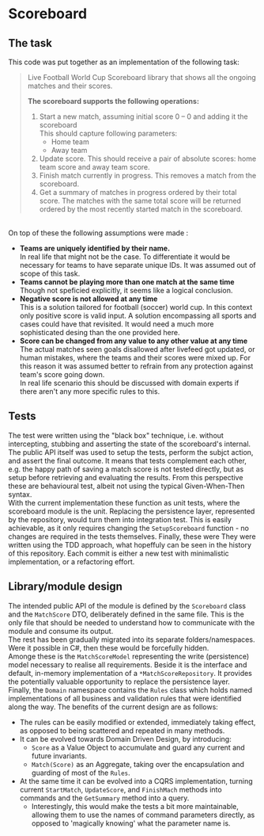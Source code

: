 # Scoreboard
## The task
This code was put together as an implementation of the following task:
> Live Football World Cup Scoreboard library that shows all the ongoing matches and their scores.
>
>**The scoreboard supports the following operations:**
>1. Start a new match, assuming initial score 0 – 0 and adding it the scoreboard   
>     This should capture following parameters:
>     - Home team
>     - Away team
>2. Update score. This should receive a pair of absolute scores: home team score and away team score.
>3. Finish match currently in progress. This removes a match from the scoreboard.
>4. Get a summary of matches in progress ordered by their total score. The matches with the same total score will be returned ordered by the most recently started match in the scoreboard.

  <br>
On top of these the following assumptions were made :  

- **Teams are uniquely identified by their name.**  
In real life that might not be the case. To differentiate it would be necessary for teams to have separate unique IDs. It was assumed out of scope of this task.
- **Teams cannot be playing more than one match at the same time**  
Though not speficied explicitly, it seems like a logical conclusion.
- **Negative score is not allowed at any time**  
This is a solution tailored for football (soccer) world cup. In this context only positive score is valid input. A solution encompassing all sports and cases could have that revisited. It would need a much more sophisticated desing than the one provided here.
- **Score can be changed from any value to any other value at any time**  
The actual matches seen goals disallowed after livefeed got updated, or human mistakes, where the teams and their scores were mixed up. For this reason it was assumed better to refrain from any protection against team's score going down.  
In real life scenario this should be discussed with domain experts if there aren't any more specific rules to this.  

## Tests  
The test were written using the "black box" technique, i.e. without intercepting, stubbing and asserting the state of the scoreboard's internal. The public API itself was used to setup the tests, perform the subjct action, and assert the final outcome. It means that tests complement each other, e.g. the happy path of saving a match score is not tested directly, but as setup before retrieving and evaluating the results.
From this perspective these are behavioural test, albeit not using the typical Given-When-Then syntax.  
With the current implementation these function as unit tests, where the scoreboard module is the unit. Replacing the persistence layer, represented by the repository, would turn them into integration test. This is easily achievable, as it only requires changing the `SetupScoreboard` function - no changes are required in the tests themselves.
Finally, these were 
They were written using the TDD approach, what hopeffuly can be seen in the history of this repository. Each commit is either a new test with minimalistic implementation, or a refactoring effort.

## Library/module design    
The intended public API of the module is defined by the `Scoreboard` class and the `MatchScore` DTO, deliberately defined in the same file. This is the only file that should be needed to understand how to communicate with the module and consume its output.  
The rest has been gradually migrated into its separate folders/namespaces. Were it possible in C#, then these would be forcefully hidden.  
Amonge these is the `MatchScoreModel` representing the write (persistence) model necessary to realise all requirements. Beside it is the interface and default, in-memory implementation of a `*MatchScoreRepository`. It provides the potentially valuable opportunity to replace the persistence layer.  
Finally, the `Domain` namespace contains the `Rules` class which holds named implementations of all business and validation rules that were identified along the way.
The benefits of the current design are as follows:  
- The rules can be easily modified or extended, immediately taking effect, as opposed to being scattered and repeated in many methods.
- It can be evolved towards Domain Driven Design, by introducing:
  - `Score` as a Value Object to accumulate and guard any current and future invariants.
  - `Match(Score)` as an Aggregate, taking over the encapsulation and guarding of most of the `Rules`.
- At the same time it can be evolved into a CQRS implementation, turning current `StartMatch`, `UpdateScore`, and `FinishMach` methods into commands and the `GetSummary` method into a query.
  - Interestingly, this would make the tests a bit more maintainable, allowing them to use the names of command parameters directly, as opposed to 'magically knowing' what the parameter name is.